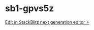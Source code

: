 # sb1-gpvs5z

[Edit in StackBlitz next generation editor ⚡️](https://stackblitz.com/~/github.com/tsartin/sb1-gpvs5z)